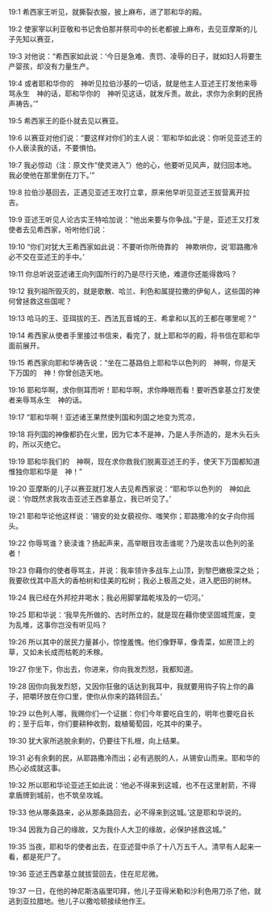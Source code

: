 <a id="1"></a>19:1  希西家王听见，就撕裂衣服，披上麻布，进了耶和华的殿。  

<a id="2"></a>19:2  使家宰以利亚敬和书记舍伯那并祭司中的长老都披上麻布，去见亚摩斯的儿子先知以赛亚，  

<a id="3"></a>19:3  对他说：“希西家如此说：‘今日是急难、责罚、凌辱的日子，就如妇人将要生产婴孩，却没有力量生产。  

<a id="4"></a>19:4  或者耶和华你的　神听见拉伯沙基的一切话，就是他主人亚述王打发他来辱骂永生　神的话，耶和华你的　神听见这话，就发斥责。故此，求你为余剩的民扬声祷告。’”  

<a id="5"></a>19:5  希西家王的臣仆就去见以赛亚。  

<a id="6"></a>19:6  以赛亚对他们说：“要这样对你们的主人说：‘耶和华如此说：你听见亚述王的仆人亵渎我的话，不要惧怕。  

<a id="7"></a>19:7  我必惊动（注：原文作“使灵进入”）他的心，他要听见风声，就归回本地。我必使他在那里倒在刀下。’”  

<a id="8"></a>19:8  拉伯沙基回去，正遇见亚述王攻打立拿，原来他早听见亚述王拔营离开拉吉。  

<a id="9"></a>19:9  亚述王听见人论古实王特哈加说：“他出来要与你争战。”于是，亚述王又打发使者去见希西家，吩咐他们说：  

<a id="10"></a>19:10  “你们对犹大王希西家如此说：不要听你所倚靠的　神欺哄你，说‘耶路撒冷必不交在亚述王的手中。’  

<a id="11"></a>19:11  你总听说亚述诸王向列国所行的乃是尽行灭绝，难道你还能得救吗？  

<a id="12"></a>19:12  我列祖所毁灭的，就是歌散、哈兰、利色和属提拉撒的伊甸人，这些国的神何曾拯救这些国呢？  

<a id="13"></a>19:13  哈马的王、亚珥拔的王、西法瓦音城的王、希拿和以瓦的王都在哪里呢？”  

<a id="14"></a>19:14  希西家从使者手里接过书信来，看完了，就上耶和华的殿，将书信在耶和华面前展开。  

<a id="15"></a>19:15  希西家向耶和华祷告说：“坐在二基路伯上耶和华以色列的　神啊，你是天下万国的　神！你曾创造天地。  

<a id="16"></a>19:16  耶和华啊，求你侧耳而听！耶和华啊，求你睁眼而看！要听西拿基立打发使者来辱骂永生　神的话。  

<a id="17"></a>19:17  “耶和华啊！亚述诸王果然使列国和列国之地变为荒凉，  

<a id="18"></a>19:18  将列国的神像都扔在火里，因为它本不是神，乃是人手所造的，是木头石头的，所以灭绝它。  

<a id="19"></a>19:19  耶和华我们的　神啊，现在求你救我们脱离亚述王的手，使天下万国都知道惟独你耶和华是　神！”  

<a id="20"></a>19:20  亚摩斯的儿子以赛亚就打发人去见希西家说：“耶和华以色列的　神如此说：‘你既然求我攻击亚述王西拿基立，我已听见了。’  

<a id="21"></a>19:21  耶和华论他这样说：‘锡安的处女藐视你、嗤笑你；耶路撒冷的女子向你摇头。  

<a id="22"></a>19:22  你辱骂谁？亵渎谁？扬起声来，高举眼目攻击谁呢？乃是攻击以色列的圣者！  

<a id="23"></a>19:23  你藉你的使者辱骂主，并说：我率领许多战车上山顶，到黎巴嫩极深之处；我要砍伐其中高大的香柏树和佳美的松树；我必上极高之处，进入肥田的树林。  

<a id="24"></a>19:24  我已经在外邦挖井喝水；我必用脚掌踏乾埃及的一切河。’  

<a id="25"></a>19:25  耶和华说：‘我早先所做的、古时所立的，就是现在藉你使坚固城荒废，变为乱堆，这事你岂没有听见吗？  

<a id="26"></a>19:26  所以其中的居民力量甚小，惊惶羞愧。他们像野草，像青菜，如房顶上的草，又如未长成而枯乾的禾稼。  

<a id="27"></a>19:27  你坐下，你出去，你进来，你向我发烈怒，我都知道。  

<a id="28"></a>19:28  因你向我发烈怒，又因你狂傲的话达到我耳中，我就要用钩子钩上你的鼻子，把嚼环放在你口里，使你从你来的路转回去。’  

<a id="29"></a>19:29  以色列人哪，我赐你们一个证据：你们今年要吃自生的，明年也要吃自长的；至于后年，你们要耕种收割，栽植葡萄园，吃其中的果子。  

<a id="30"></a>19:30  犹大家所逃脱余剩的，仍要往下扎根，向上结果。  

<a id="31"></a>19:31  必有余剩的民，从耶路撒冷而出；必有逃脱的人，从锡安山而来。耶和华的热心必成就这事。  

<a id="32"></a>19:32  所以耶和华论亚述王如此说：‘他必不得来到这城，也不在这里射箭，不得拿盾牌到城前，也不筑垒攻城。  

<a id="33"></a>19:33  他从哪条路来，必从那条路回去，必不得来到这城。’这是耶和华说的。  

<a id="34"></a>19:34  因我为自己的缘故，又为我仆人大卫的缘故，必保护拯救这城。”  

<a id="35"></a>19:35  当夜，耶和华的使者出去，在亚述营中杀了十八万五千人。清早有人起来一看，都是死尸了。  

<a id="36"></a>19:36  亚述王西拿基立就拔营回去，住在尼尼微。  

<a id="37"></a>19:37  一日，在他的神尼斯洛庙里叩拜，他儿子亚得米勒和沙利色用刀杀了他，就逃到亚拉腊地。他儿子以撒哈顿接续他作王。  
